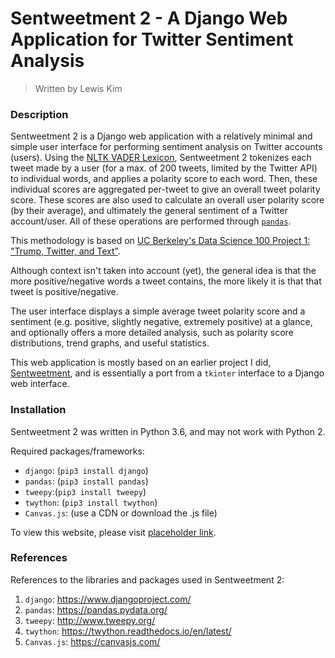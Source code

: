 # Sentweetment 2 - A Django Web Application for Twitter Sentiment Analysis
> Written by Lewis Kim

### Description

Sentweetment 2 is a Django web application with a relatively minimal and simple user interface for performing sentiment analysis on Twitter accounts (users). Using the [NLTK VADER Lexicon](https://github.com/cjhutto/vaderSentiment), Sentweetment 2 tokenizes each tweet made by a user (for a max. of 200 tweets, limited by the Twitter API) to individual words, and applies a polarity score to each word. Then, these individual scores are aggregated per-tweet to give an overall tweet polarity score. These scores are also used to calculate an overall user polarity score (by their average), and ultimately the general sentiment of a Twitter account/user. All of these operations are performed through [``pandas``](https://pandas.pydata.org/).

This methodology is based on [UC Berkeley's Data Science 100 Project 1: "Trump, Twitter, and Text"](https://github.com/cjhutto/vaderSentiment).

Although context isn't taken into account (yet), the general idea is that the more positive/negative words a tweet contains, the more likely it is that that tweet is positive/negative.

The user interface displays a simple average tweet polarity score and a sentiment (e.g. positive, slightly negative, extremely positive) at a glance, and optionally offers a more detailed analysis, such as polarity score distributions, trend graphs, and useful statistics.

This web application is mostly based on an earlier project I did, [Sentweetment](https://github.com/lounotlew/Sentweetment), and is essentially a port from a ``tkinter`` interface to a Django web interface.

### Installation

Sentweetment 2 was written in Python 3.6, and may not work with Python 2.

Required packages/frameworks:
- ``django``: (``pip3 install django``)
- ``pandas``: (``pip3 install pandas``)
- ``tweepy``:(``pip3 install tweepy``)
- ``twython``: (``pip3 install twython``)
- ``Canvas.js``: (use a CDN or download the .js file)

To view this website, please visit [placeholder link]().

### References

References to the libraries and packages used in Sentweetment 2:

1) ``django``: https://www.djangoproject.com/
2) ``pandas``: https://pandas.pydata.org/
3) ``tweepy``: http://www.tweepy.org/
4) ``twython``: https://twython.readthedocs.io/en/latest/
4) ``Canvas.js``: https://canvasjs.com/
